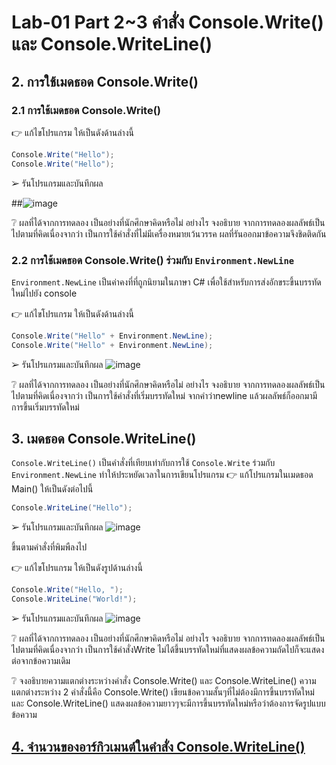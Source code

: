 # Lab-01 Part 2~3 คำสั่ง Console.Write() และ Console.WriteLine()

## 2. การใช้เมดธอด Console.Write()

### 2.1 การใช้เมดธอด Console.Write()
👉 แก้ไขโปรแกรม ให้เป็นดังด้านล่างนี้

```csharp
Console.Write("Hello");
Console.Write("Hello");
```

➢ รันโปรแกรมและบันทึกผล

 ##![image](https://github.com/65030121natthamon/03376836-OOP-2566-Lab-01/assets/144195611/f1ce7af0-e55d-4d08-bd57-dda39f253b0d)

❔ ผลที่ได้จากการทดลอง เป็นอย่างที่นักศึกษาคิดหรือไม่ อย่างไร จงอธิบาย
จากการทดลองผลลัพธ์เป็นไปตามที่คิดเนื่องจากว่า เป็นการใช้คำสั่งที่ไม่มีเครื่องหมายเว้นวรรค ผลที่รันออกมาข้อความจึงชิดติดกัน

### 2.2 การใช้เมดธอด Console.Write() ร่วมกับ  `Environment.NewLine`

`Environment.NewLine` เป็นค่าคงที่ที่ถูกนิยามในภาษา C# เพื่อใช้สำหรับการส่งอักขระขึ้นบรรทัดใหม่ไปยัง console

👉 แก้ไขโปรแกรม ให้เป็นดังด้านล่างนี้

```csharp
Console.Write("Hello" + Environment.NewLine);
Console.Write("Hello" + Environment.NewLine);
```

➢ รันโปรแกรมและบันทึกผล
![image](https://github.com/65030121natthamon/03376836-OOP-2566-Lab-01/assets/144195611/dc80613d-89e7-4277-b1c7-658aa27b4d2e)



❔ ผลที่ได้จากการทดลอง เป็นอย่างที่นักศึกษาคิดหรือไม่ อย่างไร จงอธิบาย
จากการทดลองผลลัพธ์เป็นไปตามที่คิดเนื่องจากว่า เป็นการใช้คำสั่งที่เริ่มบรรทัดใหม่ จากคำว่าnewline แล้วผลลัพธ์ก็ออกมามีการขึ้นเริ่มบรรทัดใหม่
## 3. เมดธอด Console.WriteLine()

`Console.WriteLine()` เป็นคำสั่งที่เทียบเท่ากับการใช้  `Console.Write` ร่วมกับ  `Environment.NewLine` ทำให้ประหยัดเวลาในการเขียนโปรแกรม
👉 แก้โปรแกรมในเมดธอด Main() ให้เป็นดังต่อไปนี้

```csharp
Console.WriteLine("Hello");
```

➢ รันโปรแกรมและบันทึกผล
![image](https://github.com/65030121natthamon/03376836-OOP-2566-Lab-01/assets/144195611/aba67eb7-024e-43ab-b011-6503b8ba930b)

ขึ้นตามคำสั่งที่พิมพืลงไป

👉 แก้ไขโปรแกรม ให้เป็นดังรูปด้านล่างนี้

```csharp
Console.Write("Hello, ");
Console.WriteLine("World!");
```

➢ รันโปรแกรมและบันทึกผล
![image](https://github.com/65030121natthamon/03376836-OOP-2566-Lab-01/assets/144195611/91b87f54-c6fe-4da2-bfb5-2e7c146a529f)

❔ ผลที่ได้จากการทดลอง เป็นอย่างที่นักศึกษาคิดหรือไม่ อย่างไร จงอธิบาย
จากการทดลองผลลัพธ์เป็นไปตามที่คิดเนื่องจากว่า เป็นการใช้คำสั่งWrite ไม่ได้ขึ้นบรรทัดใหม่ที่แสดงผลข้อความถัดไปก็จะแสดงต่อจากข้อความเดิม

❔ จงอธิบายความแตกต่างระหว่างคำสั่ง Console.Write() และ Console.WriteLine()
ความแตกต่างระหว่าง 2 คำสั่งนี้คือ Console.Write() เขียนข้อความสั้นๆที่ไม่ต้องมีการขึ้นบรรทัดใหม่ และ Console.WriteLine() แสดงผลข้อความยาวๆจะมีการขึ้นบรรทัดใหม่หรือว่าต้องการจัดรูปแบบข้อความ

## [4. จำนวนของอาร์กิวเมนต์ในคำสั่ง Console.WriteLine()](./Lab-01-part-4.md)
